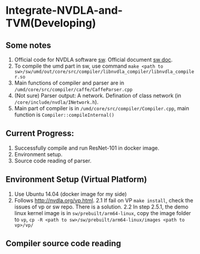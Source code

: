 # Integrate-NVDLA-and-TVM(Developing)

## Some notes 
1. Official code for NVDLA software [sw](https://github.com/nvdla/sw). Official document [sw doc](http://nvdla.org/sw/contents.html). 
2.  To compile the umd part in sw, use command `make <path to sw>/sw/umd/out/core/src/compiler/libnvdla_compiler/libnvdla_compiler.so`
3. Main functions of compiler and parser are in `/umd/core/src/compiler/caffe/CaffeParser.cpp`
4. (Not sure) Parser output: A network. Defination of class network (in `/core/include/nvdla/INetwork.h`).
5. Main part of compiler is in `/umd/core/src/compiler/Compiler.cpp`, main function is `Compiler::compileInternal()`

## Current Progress:
1. Successfully compile and run ResNet-101 in docker image.
2. Environment setup.
3. Source code reading of parser.

## Environment Setup (Virtual Platform)
1. Use Ubuntu 14.04 (docker image for my side)
2. Follows http://nvdla.org/vp.html.
  2.1 If fail on VP `make install`, check the issues of vp or sw repo. There is a solution.
  2.2 In step 2.5.1, the demo linux kernel image is in `sw/prebuilt/arm64-linux`, copy the image folder to `vp`, `cp -R <path to sw>/sw/prebuilt/arm64-linux/images <path to vp>/vp/`
  
## Compiler source code reading
